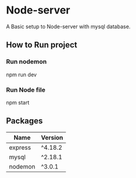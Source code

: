 # Node-server
A Basic setup to Node-server with mysql database.

## How to Run project
### Run nodemon
npm run dev

### Run Node file
npm start 


## Packages

| Name             | Version                                                                |
| ----------------- | ------------------------------------------------------------------ |
| express | ^4.18.2 |
| mysql | ^2.18.1 |
| nodemon | ^3.0.1 |

